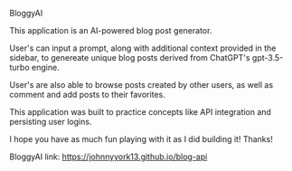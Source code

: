 BloggyAI

This application is an AI-powered blog post generator.

User's can input a prompt, along with additional context provided in the sidebar, to genereate unique
blog posts derived from ChatGPT's gpt-3.5-turbo engine. 

User's are also able to browse posts created by other users, as well as comment and add posts to their favorites. 


This application was built to practice concepts like API integration and persisting user logins. 

I hope you have as much fun playing with it as I did building it! Thanks!


BloggyAI link: https://johnnyyork13.github.io/blog-api
